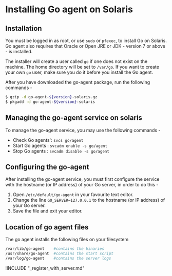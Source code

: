 # Installing Go agent on Solaris

<!-- toc -->

## Installation

You must be logged in as root, or use ```sudo``` or ```pfexec```, to install Go on Solaris. Go agent also requires that Oracle or Open JRE or JDK - version 7 or above - is installed.

The installer will create a user called ```go``` if one does not exist on the machine. The home directory will be set to ```/var/go```. If you want to create your own ```go``` user, make sure you do it before you install the Go agent.

After you have downloaded the go-agent package, run the following commands -

``` bash
$ gzip -d go-agent-${version}-solaris.gz
$ pkgadd -d go-agent-${version}-solaris
```

## Managing the go-agent service on solaris

To manage the go-agent service, you may use the following commands -

-   Check Go agents': ```svcs go/agent```
-   Start Go agents : ```svcadm enable -s go/agent```
-   Stop Go agents : ```svcadm disable -s go/agent```

## Configuring the go-agent

After installing the go-agent service, you must first configure the service with the hostname (or IP address) of your Go server, in order to do this -

1.  Open ```/etc/default/go-agent``` in your favourite text editor.
2.  Change the line ```GO_SERVER=127.0.0.1``` to the hostname (or IP address) of your Go server.
3.  Save the file and exit your editor.

## Location of go agent files

The go agent installs the following files on your filesystem

``` bash
/var/lib/go-agent    #contains the binaries
/usr/share/go-agent  #contains the start script
/var/log/go-agent    #contains the server logs
```

!INCLUDE "_register_with_server.md"
